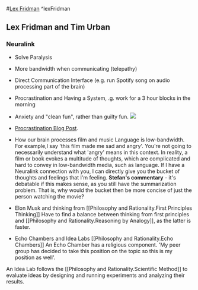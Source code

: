 

#[Lex Fridman](https://www.lexfridman.com/) ^lexFridman
## Lex Fridman and Tim Urban 

### Neuralink

* Solve Paralysis
* More bandwidth when communicating (telepathy)
* Direct Communication Interface (e.g. run Spotify song on audio processing part of the brain)
* Procrastination and Having a System, .g. work for a 3 hour blocks in the morning
* Anxiety and "clean fun", rather than guilty fun. ![](https://store.waitbutwhy.com/collections/posters/products/dark-playground-poster-18x24)
* [Procrastination Blog Post](https://waitbutwhy.com/2013/10/why-procrastinators-procrastinate.html).
* How our brain processes film and music
 Language is low-bandwidth. For example,I say 'this film made me sad and  angry'. You're not going to necessarily understand what 'angry' means in this context. In reality, a film or book evokes a multitude of thoughts, which are complicated and hard to convey in low-bandwidth media, such as language. If I have a Neuralink connection with you, I can directly give you the bucket of thoughts and feelings that I'm feeling.
 __Stefan's commentary__ - it's debatable if this makes sense, as you still have the summarization problem. 
 That is, why would the bucket then be more concise of just the person watching the movie?


 * Elon Musk and thinking from [[Philosophy and Rationality.First Principles Thinking]]
 Have to find a balance between thinking from first principles and [[Philosophy and Rationality.Reasoning by Analogy]], as the latter is faster.

* Echo Chambers and Idea Labs
[[Philosophy and Rationality.Echo Chambers]]
An Echo Chamber has a religious component. 'My peer group has decided to take this position on the topic so this is my position as well'.

An Idea Lab follows the [[Philosophy and Rationality.Scientific Method]] to evaluate ideas by designing and running experiments and analyzing their results.

